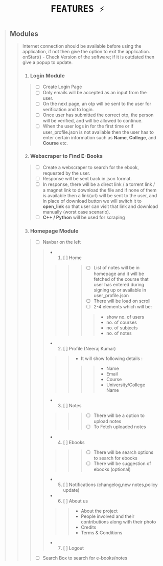 #

<pre><h1 align='center'>FEATURES ⚡</h1></pre>


> ## Modules
>>  Internet connection should be available before using the application, if not then give the option to exit the application.\
>> onStart() - Check Version of the software; if it is outdated then give a popup to update.
>> 1. ### Login Module
>>> - [ ] Create Login Page
>>> - [ ] Only emails will be accepted as an input from the user.
>>> - [ ] On the next page, an otp will be sent to the user for verification and to login. 
>>> - [ ] Once user has submitted the correct otp, the person will be verified, and will be allowed to continue.
>>> - [ ] When the user logs in for the first time or if user_profile.json is not available then the user has to enter certain information such as **Name**, **College**, and **Course** etc.
>> 2. ### Webscraper to Find E-Books
>>> - [ ] Create a webscraper to search for the ebook, requested by the user.
>>> - [ ] Response will be sent back in json format.
>>> - [ ] In response, there will be a direct link / a torrent link / a magnet link to download the file and if none of them is available then a link(url) will be sent to the user, and in place of download button we will switch it to **open_link** so that user can visit that link and download manually (worst case scenario).
>>> - [ ] **C++ / Python** will be used for scraping
>> 3. ### Homepage Module
>>> - [ ] Navbar on the left
>>>> - 1. [ ] Home 
>>>>>>> - [ ] List of notes will be in homepage and it will be fetched of the course that user has entered during signing up or available in user_profile.json
>>>>>>> - [ ] There will be load on scroll 
>>>>>>> - [ ] 2-4 elements which will be:
>>>>>>>> - show no. of users
>>>>>>>> - no. of courses
>>>>>>>> - no. of subjects
>>>>>>>> - no. of notes
>>>> - 2. [ ] Profile (Neeraj Kumar)
>>>>>> - It will show following details :
>>>>>>>> - Name
>>>>>>>> - Email
>>>>>>>> - Course
>>>>>>>> - University/College Name
>>>> - 3. [ ] Notes
>>>>>>> - [ ] There will be a option to upload notes
>>>>>>> - [ ] To Fetch uploaded notes
>>>> - 4. [ ] Ebooks
>>>>>>> - [ ] There will be search options to search for ebooks 
>>>>>>> - [ ] There will be suggestion of ebooks (optional)
>>>> - 5. [ ] Notifications (changelog,new notes,policy update)
>>>> - 6. [ ] About us
>>>>>> - About the project  
>>>>>> - People involved and their contributions along with their photo
>>>>>> - Credits
>>>>>> - Terms & Conditions
>>>> - 7. [ ] Logout
>>> - [ ] Search Box to search for e-books/notes
